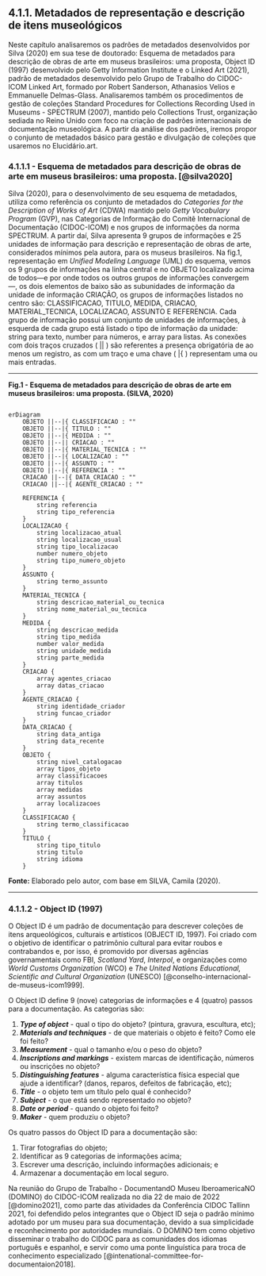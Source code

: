 ## 4.1.1. Metadados de representação e descrição de itens museológicos

Neste capítulo analisaremos os padrões de metadados desenvolvidos por Silva (2020) em sua tese de doutorado: Esquema de metadados para descrição de obras de arte em museus brasileiros: uma proposta, Object ID (1997) desenvolvido pelo Getty Information Institute e o Linked Art (2021), padrão de metadados desenvolvido pelo Grupo de Trabalho do CIDOC-ICOM Linked Art, formado por Robert Sanderson, Athanasios Velios e Emmanuelle Delmas-Glass. Analisaremos também os procedimentos de gestão de coleções Standard Procedures for Collections Recording Used in Museums - SPECTRUM (2007), mantido pelo Collections Trust, organização sediada no Reino Unido com foco na criação de padrões internacionais de documentação museológica. A partir da análise dos padrões, iremos propor o conjunto de metadados básico para gestão e divulgação de coleções que usaremos no Elucidário.art.

### 4.1.1.1 - Esquema de metadados para descrição de obras de arte em museus brasileiros: uma proposta. [@silva2020]

Silva (2020), para o desenvolvimento de seu esquema de metadados, utiliza como referência os conjunto de metadados do *Categories for the Description of Works of Art* (CDWA) mantido pelo *Getty Vocabulary Program* (GVP), nas Categorias de Informação do Comitê Internacional de Documentação (CIDOC-ICOM) e nos grupos de informações da norma SPECTRUM. A partir daí, Silva apresenta 9 grupos de informações e 25 unidades de informação para descrição e representação de obras de arte, considerados mínimos pela autora, para os museus brasileiros. Na fig.1, representação em *Unified Modeling Language* (UML) do esquema,  vemos os 9 grupos de informações na linha central e no OBJETO localizado acima de todos—e por onde todos os outros grupos de informações convergem—, os dois elementos de baixo são as subunidades de informação da unidade de informação CRIAÇÃO, os grupos de informações listados no centro são: CLASSIFICACAO, TITULO, MEDIDA, CRIACAO, MATERIAL_TECNICA, LOCALIZACAO, ASSUNTO E REFERENCIA. Cada grupo de informação possui um conjunto de unidades de informações, à esquerda de cada grupo está listado o tipo de informação da unidade: string para texto, number para números, e array para listas. As conexões com dois traços cruzados ( || ) são referentes a presença obrigatória de ao menos um registro, as com um traço e uma chave ( |{ ) representam uma ou mais entradas.

---

**Fig.1 - Esquema de metadados para descrição de obras de arte em museus brasileiros: uma proposta. (SILVA, 2020)**

```mermaid

erDiagram
    OBJETO ||--|{ CLASSIFICACAO : ""
    OBJETO ||--|{ TITULO : ""
    OBJETO ||--|{ MEDIDA : ""
    OBJETO ||--|| CRIACAO : ""
    OBJETO ||--|{ MATERIAL_TECNICA : ""
    OBJETO ||--|{ LOCALIZACAO : ""
    OBJETO ||--|{ ASSUNTO : ""
    OBJETO ||--|{ REFERENCIA : ""
    CRIACAO ||--|{ DATA_CRIACAO : ""
    CRIACAO ||--|{ AGENTE_CRIACAO : ""

    REFERENCIA {
        string referencia
        string tipo_referencia
    }
    LOCALIZACAO {
        string localizacao_atual
        string localizacao_usual
        string tipo_localizacao
        number numero_objeto
        string tipo_numero_objeto
    }
    ASSUNTO {
        string termo_assunto
    }
    MATERIAL_TECNICA {
        string descricao_material_ou_tecnica
        string nome_material_ou_tecnica
    }
    MEDIDA {
        string descricao_medida
        string tipo_medida
        number valor_medida
        string unidade_medida
        string parte_medida
    }
    CRIACAO {
        array agentes_criacao
        array datas_criacao
    }
    AGENTE_CRIACAO {
        string identidade_criador
        string funcao_criador
    }
    DATA_CRIACAO {
        string data_antiga
        string data_recente
    }
    OBJETO {
        string nivel_catalogacao
        array tipos_objeto
        array classificacoes
        array titulos
        array medidas
        array assuntos 
        array localizacoes 
    }
    CLASSIFICACAO {
        string termo_classificacao
    }
    TITULO {
        string tipo_titulo
        string titulo
        string idioma
    }
```

**Fonte:** Elaborado pelo autor, com base em SILVA, Camila (2020).

---

### 4.1.1.2 - Object ID (1997)

O Object ID é um padrão de documentação para descrever coleções de itens arqueológicos, culturais e artísticos (OBJECT ID, 1997). Foi criado com o objetivo de identificar o patrimônio cultural para evitar roubos e contrabandos e, por isso, é promovido por diversas agências governamentais como FBI, *Scotland Yard*, *Interpol*, e organizações como *World Customs Organization* (WCO) e *The United Nations Educational, Scientific and Cultural Organization* (UNESCO) [@conselho-internacional-de-museus-icom1999].

O Object ID define 9 (nove) categorias de informações e 4 (quatro) passos para a documentação. As categorias são:

1. ***Type of object*** - qual o tipo do objeto? (pintura, gravura, escultura, etc);
2. ***Materials and techniques*** - de que materiais o objeto é feito? Como ele foi feito?
3. ***Measurement*** - qual o tamanho e/ou o peso do objeto?
4. ***Inscriptions and markings*** - existem marcas de identificação, números ou inscrições no objeto?
5. ***Distinguishing features*** - alguma característica física especial que ajude a identificar? (danos, reparos, defeitos de fabricação, etc);
6. ***Title*** - o objeto tem um título pelo qual é conhecido?
7. ***Subject*** - o que está sendo representado no objeto?
8. ***Date or period*** - quando o objeto foi feito?
9. ***Maker*** - quem produziu o objeto?

Os quatro passos do Object ID para a documentação são:

1. Tirar fotografias do objeto;
2. Identificar as 9 categorias de informações acima;
3. Escrever uma descrição, incluindo informações adicionais; e
4. Armazenar a documentação em local seguro.

Na reunião do Grupo de Trabalho - DocumentandO Museu IberoamericaNO (DOMINO) do CIDOC-ICOM realizada no dia 22 de maio de 2022 [@domino2021], como parte das atividades da Conferência CIDOC Tallinn 2021, foi defendido pelos integrantes que o Object ID seja o padrão mínimo adotado por um museu para sua documentação, devido a sua simplicidade e reconhecimento por autoridades mundiais. O DOMINO tem como objetivo disseminar o trabalho do CIDOC para as comunidades dos idiomas português e espanhol, e servir como uma ponte linguística para troca de conhecimento especializado [@intenational-committee-for-documentaion2018].
